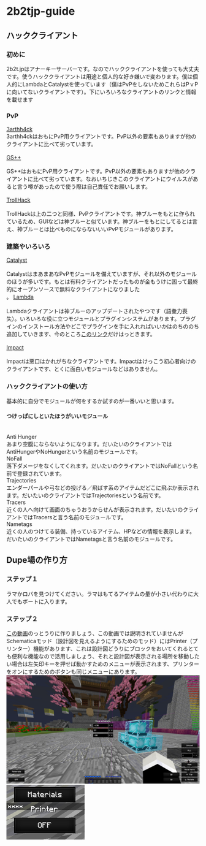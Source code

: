 # 2b2tjp-guide

## ハッククライアント

### 初めに
2b2t.jpはアナーキーサーバーです。なのでハッククライアントを使っても大丈夫です。使うハッククライアントは用途と個人的な好き嫌いで変わります。僕は個人的にLambdaとCatalystを使っています（僕はPvPをしないためこれらはPｖPに向いてないクライアントです）。下にいろいろなクライアントのリンクと情報を載せます

### PvP
[3arthh4ck](https://github.com/colorblindness/3arthh4ck/releases)<br/>
3arthh4ckはおもにPvP用クライアントです。PvP以外の要素もありますが他のクライアントに比べて劣っています。
<br/>  
[GS++](https://github.com/TechAle/gsplusplus)<br/>  
GS++はおもにPvP用クライアントです。PvP以外の要素もありますが他のクライアントに比べて劣っています。なおいちじきこのクライアントにウイルスがあると言う噂があったので使う際は自己責任でお願いします。
<br/>  
[TrollHack](https://github.com/Luna5ama/TrollHack/releases)<br/>  
TrollHackは上の二つと同様、PvPクライアントです。神ブルーをもとに作られているため、GUIなどは神ブルーと似ています。神ブルーをもとにしてるとは言え、神ブルーとは比べものにならないいいPvPモジュールがあります。

### 建築やいろいろ
[Catalyst](https://github.com/Pr3roxDLC/Catalyst)<br/>  
CatalystはまあまあなPvPモジュールを備えていますが、それ以外のモジュールのほうが多いです。もとは有料クライアントだったものが金もうけに困って最終的にオープンソースで無料なクライアントになりました
<br/>  。
[Lambda](https://github.com/lambda-client/lambda)<br/>  
Lambdaクライアントは神ブルーのアップデートされたやつです（語彙力喪失）。いろいろな役に立つモジュールとプラグインシステムがあります。プラグインのインストール方法やどこでプラグインを手に入れればいいかはのちののち追加していきます、今のところ[このリンク](https://github.com/lambda-plugins/)だけはっときます。
<br/>  
[Impact](https://impactclient.net/)<br/>  
Impactは悪口はかれがちなクライアントです。Impactはけっこう初心者向けのクライアントです、とくに面白いモジュールなどはありません。
<br/>  

### ハッククライアントの使い方
基本的に自分でモジュールが何をするか試すのが一番いいと思います。

#### つけっぱにしといたほうがいいモジュール

<br/>  
Anti Hunger<br/>  
あまり空腹にならないようになります。だいたいのクライアントではAntiHungerやNoHungerという名前のモジュールです。
<br/>  
NoFall<br/>  
落下ダメージをなくしてくれます。だいたいのクライアントではNoFallという名前で登録されています。
<br/>  
Trajectories<br/>  
エンダーパールや弓などの投げる／飛ばす系のアイテムだどこに飛ぶか表示されます。だいたいのクライアントではTrajectoriesという名前です。
<br/>  
Tracers<br/> 
近くの人へ向けて画面のちゅうおうからせんが表示されます。だいたいのクライアントではTracersと言う名前のモジュールです。
<br/> 
Nametags<br/> 
近くの人のつけてる装備、持っているアイテム、HPなどの情報を表示します。だいたいのクライアントではNametagsと言う名前のモジュールです。
<br/> 

## Dupe場の作り方

### ステップ１
ラマかロバを見つけてください。ラマはもてるアイテムの量が小さい代わりに大人でもボートに入ります。

### ステップ２
[この動画](https://www.youtube.com/watch?v=MouVsKbeDMo&t=287s)のっとうりに作りましょう、この動画では説明されていませんがSchematicaモッド（設計図を見えるようにするためのモッド）にはPrinter（プリンター）機能があります、これは設計図どうりにブロックをおいてくれるとても便利な機能なので活用しましょう、それと設計図が表示される場所を移動したい場合は左矢印キーを押せば動かすためのメニューが表示されます、プリンターをオンにするためのボタンも同じメニューにあります。
<img src="images\menu1.png" alt="メニュー１１"><img>
<img src="images\button1.png" alt="Printボタン"><img>



